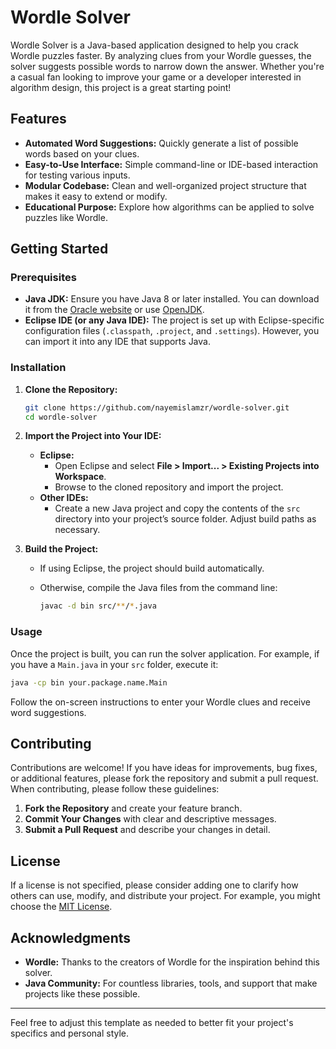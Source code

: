 # Wordle Solver

Wordle Solver is a Java-based application designed to help you crack Wordle puzzles faster. By analyzing clues from your Wordle guesses, the solver suggests possible words to narrow down the answer. Whether you're a casual fan looking to improve your game or a developer interested in algorithm design, this project is a great starting point!

## Features

- **Automated Word Suggestions:** Quickly generate a list of possible words based on your clues.
- **Easy-to-Use Interface:** Simple command-line or IDE-based interaction for testing various inputs.
- **Modular Codebase:** Clean and well-organized project structure that makes it easy to extend or modify.
- **Educational Purpose:** Explore how algorithms can be applied to solve puzzles like Wordle.

## Getting Started

### Prerequisites

- **Java JDK:** Ensure you have Java 8 or later installed. You can download it from the [Oracle website](https://www.oracle.com/java/technologies/javase-downloads.html) or use [OpenJDK](https://openjdk.java.net/).
- **Eclipse IDE (or any Java IDE):** The project is set up with Eclipse-specific configuration files (`.classpath`, `.project`, and `.settings`). However, you can import it into any IDE that supports Java.

### Installation

1. **Clone the Repository:**

   ```bash
   git clone https://github.com/nayemislamzr/wordle-solver.git
   cd wordle-solver
   ```

2. **Import the Project into Your IDE:**

   - **Eclipse:**
     - Open Eclipse and select **File > Import... > Existing Projects into Workspace**.
     - Browse to the cloned repository and import the project.
   - **Other IDEs:**
     - Create a new Java project and copy the contents of the `src` directory into your project’s source folder. Adjust build paths as necessary.

3. **Build the Project:**

   - If using Eclipse, the project should build automatically.
   - Otherwise, compile the Java files from the command line:

     ```bash
     javac -d bin src/**/*.java
     ```

### Usage

Once the project is built, you can run the solver application. For example, if you have a `Main.java` in your `src` folder, execute it:

```bash
java -cp bin your.package.name.Main
```

Follow the on-screen instructions to enter your Wordle clues and receive word suggestions.

## Contributing

Contributions are welcome! If you have ideas for improvements, bug fixes, or additional features, please fork the repository and submit a pull request. When contributing, please follow these guidelines:

1. **Fork the Repository** and create your feature branch.
2. **Commit Your Changes** with clear and descriptive messages.
3. **Submit a Pull Request** and describe your changes in detail.

## License

If a license is not specified, please consider adding one to clarify how others can use, modify, and distribute your project. For example, you might choose the [MIT License](https://opensource.org/licenses/MIT).

## Acknowledgments

- **Wordle:** Thanks to the creators of Wordle for the inspiration behind this solver.
- **Java Community:** For countless libraries, tools, and support that make projects like these possible.

---

Feel free to adjust this template as needed to better fit your project's specifics and personal style.
